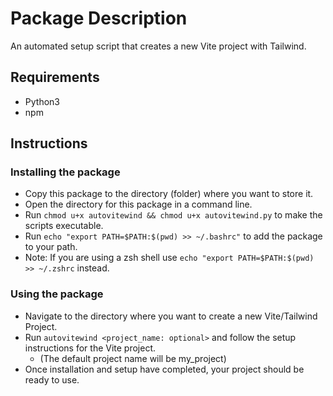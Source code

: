 # Package Description

An automated setup script that creates a new Vite project with Tailwind.

## Requirements

- Python3
- npm

## Instructions

### Installing the package

- Copy this package to the directory (folder) where you want to store it.
- Open the directory for this package in a command line.
- Run `chmod u+x autovitewind && chmod u+x autovitewind.py` to make the scripts executable.
- Run `echo "export PATH=$PATH:$(pwd) >> ~/.bashrc"` to add the package to your path.
- Note: If you are using a zsh shell use `echo "export PATH=$PATH:$(pwd) >> ~/.zshrc` instead.

### Using the package

- Navigate to the directory where you want to create a new Vite/Tailwind Project.
- Run `autovitewind <project_name: optional>` and follow the setup instructions for the Vite project.
  - (The default project name will be my_project)
- Once installation and setup have completed, your project should be ready to use.
